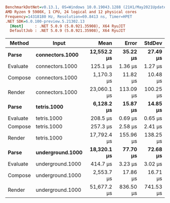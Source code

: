 ``` ini

BenchmarkDotNet=v0.13.1, OS=Windows 10.0.19043.1288 (21H1/May2021Update)
AMD Ryzen 9 5900X, 1 CPU, 24 logical and 12 physical cores
Frequency=14318180 Hz, Resolution=69.8413 ns, Timer=HPET
.NET SDK=6.0.100-preview.5.21302.13
  [Host]     : .NET 5.0.9 (5.0.921.35908), X64 RyuJIT
  DefaultJob : .NET 5.0.9 (5.0.921.35908), X64 RyuJIT


```
|   Method |            Input |        Mean |     Error |    StdDev |
|--------- |----------------- |------------:|----------:|----------:|
|    **Parse** |  **connectors.1000** | **12,552.2 μs** |  **35.22 μs** |  **27.49 μs** |
| Evaluate |  connectors.1000 |    125.1 μs |   1.36 μs |   1.27 μs |
|  Compose |  connectors.1000 |  1,170.3 μs |  11.82 μs |  10.48 μs |
|   Render |  connectors.1000 | 23,060.1 μs | 113.09 μs | 100.25 μs |
|    **Parse** |      **tetris.1000** |  **6,128.2 μs** |  **15.87 μs** |  **14.85 μs** |
| Evaluate |      tetris.1000 |    208.5 μs |   0.69 μs |   0.65 μs |
|  Compose |      tetris.1000 |    257.3 μs |   2.58 μs |   2.41 μs |
|   Render |      tetris.1000 | 17,792.4 μs | 155.96 μs | 138.25 μs |
|    **Parse** | **underground.1000** | **18,320.1 μs** |  **77.70 μs** |  **72.68 μs** |
| Evaluate | underground.1000 |    414.7 μs |   3.23 μs |   3.02 μs |
|  Compose | underground.1000 |  2,553.7 μs |  17.86 μs |  16.71 μs |
|   Render | underground.1000 | 51,677.2 μs | 836.50 μs | 741.53 μs |
